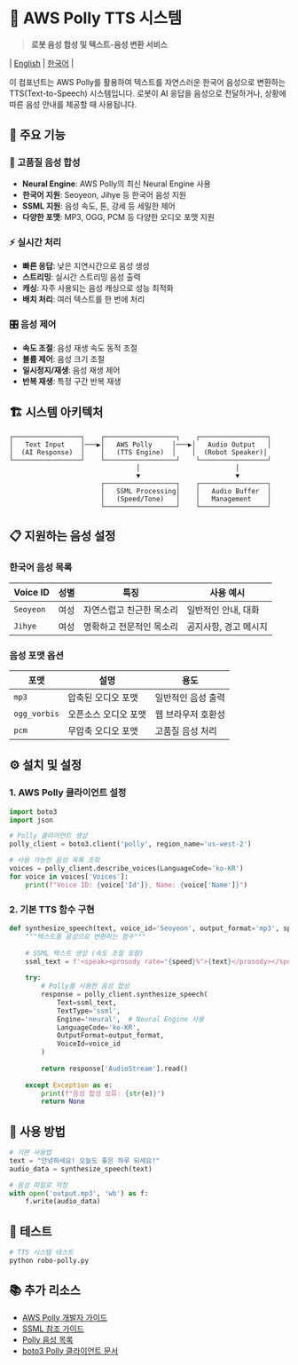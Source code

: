 # 🎵 AWS Polly TTS 시스템

> **로봇 음성 합성 및 텍스트-음성 변환 서비스**

<p>
  | <a href="./README.md">English</a> | <a href="./README-ko.md">한국어</a> |
</p>

이 컴포넌트는 AWS Polly를 활용하여 텍스트를 자연스러운 한국어 음성으로 변환하는 TTS(Text-to-Speech) 시스템입니다. 로봇이 AI 응답을 음성으로 전달하거나, 상황에 따른 음성 안내를 제공할 때 사용됩니다.

## 🎯 주요 기능

### 🎤 고품질 음성 합성
- **Neural Engine**: AWS Polly의 최신 Neural Engine 사용
- **한국어 지원**: Seoyeon, Jihye 등 한국어 음성 지원
- **SSML 지원**: 음성 속도, 톤, 강세 등 세밀한 제어
- **다양한 포맷**: MP3, OGG, PCM 등 다양한 오디오 포맷 지원

### ⚡ 실시간 처리
- **빠른 응답**: 낮은 지연시간으로 음성 생성
- **스트리밍**: 실시간 스트리밍 음성 출력
- **캐싱**: 자주 사용되는 음성 캐싱으로 성능 최적화
- **배치 처리**: 여러 텍스트를 한 번에 처리

### 🎛️ 음성 제어
- **속도 조절**: 음성 재생 속도 동적 조절
- **볼륨 제어**: 음성 크기 조절
- **일시정지/재생**: 음성 재생 제어
- **반복 재생**: 특정 구간 반복 재생

## 🏗️ 시스템 아키텍처

```
┌─────────────────┐    ┌──────────────────┐    ┌─────────────────┐
│   Text Input    │───▶│   AWS Polly     │───▶│   Audio Output   │
│  (AI Response)  │    │   (TTS Engine)  │    │  (Robot Speaker)│
└─────────────────┘    └──────────────────┘    └─────────────────┘
                                │                        │
                                ▼                        ▼
                       ┌──────────────────┐    ┌─────────────────┐
                       │   SSML Processing│    │   Audio Buffer  │
                       │   (Speed/Tone)   │    │   Management    │
                       └──────────────────┘    └─────────────────┘
```

## 📋 지원하는 음성 설정

### 한국어 음성 목록
| Voice ID | 성별 | 특징 | 사용 예시 |
|----------|------|------|-----------|
| `Seoyeon` | 여성 | 자연스럽고 친근한 목소리 | 일반적인 안내, 대화 |
| `Jihye` | 여성 | 명확하고 전문적인 목소리 | 공지사항, 경고 메시지 |

### 음성 포맷 옵션
| 포맷 | 설명 | 용도 |
|------|------|------|
| `mp3` | 압축된 오디오 포맷 | 일반적인 음성 출력 |
| `ogg_vorbis` | 오픈소스 오디오 포맷 | 웹 브라우저 호환성 |
| `pcm` | 무압축 오디오 포맷 | 고품질 음성 처리 |

## ⚙️ 설치 및 설정

### 1. AWS Polly 클라이언트 설정

```python
import boto3
import json

# Polly 클라이언트 생성
polly_client = boto3.client('polly', region_name='us-west-2')

# 사용 가능한 음성 목록 조회
voices = polly_client.describe_voices(LanguageCode='ko-KR')
for voice in voices['Voices']:
    print(f"Voice ID: {voice['Id']}, Name: {voice['Name']}")
```

### 2. 기본 TTS 함수 구현

```python
def synthesize_speech(text, voice_id='Seoyeon', output_format='mp3', speed=100):
    """텍스트를 음성으로 변환하는 함수"""
    
    # SSML 텍스트 생성 (속도 조절 포함)
    ssml_text = f'<speak><prosody rate="{speed}%">{text}</prosody></speak>'
    
    try:
        # Polly를 사용한 음성 합성
        response = polly_client.synthesize_speech(
            Text=ssml_text,
            TextType='ssml',
            Engine='neural',  # Neural Engine 사용
            LanguageCode='ko-KR',
            OutputFormat=output_format,
            VoiceId=voice_id
        )
        
        return response['AudioStream'].read()
        
    except Exception as e:
        print(f"음성 합성 오류: {str(e)}")
        return None
```

## 🔧 사용 방법

```python
# 기본 사용법
text = "안녕하세요! 오늘도 좋은 하루 되세요!"
audio_data = synthesize_speech(text)

# 음성 파일로 저장
with open('output.mp3', 'wb') as f:
    f.write(audio_data)
```

## 🧪 테스트

```bash
# TTS 시스템 테스트
python robo-polly.py
```

## 📚 추가 리소스

- [AWS Polly 개발자 가이드](https://docs.aws.amazon.com/polly/)
- [SSML 참조 가이드](https://docs.aws.amazon.com/polly/latest/dg/ssml.html)
- [Polly 음성 목록](https://docs.aws.amazon.com/polly/latest/dg/voicelist.html)
- [boto3 Polly 클라이언트 문서](https://boto3.amazonaws.com/v1/documentation/api/latest/reference/services/polly.html)
